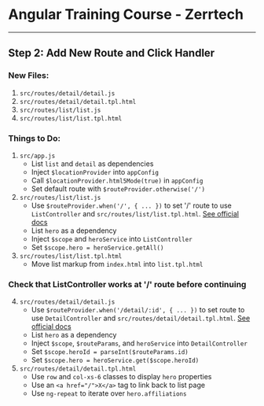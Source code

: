# Angular Training Course - Zerrtech
-----

## Step 2: Add New Route and Click Handler

### New Files:
1. `src/routes/detail/detail.js`
2. `src/routes/detail/detail.tpl.html`
3. `src/routes/list/list.js`
4. `src/routes/list/list.tpl.html`

### Things to Do:
1. `src/app.js`
   * List `list` and `detail` as dependencies
   * Inject `$locationProvider` into `appConfig`
   * Call `$locationProvider.html5Mode(true)` in `appConfig`
   * Set default route with `$routeProvider.otherwise('/')`
2. `src/routes/list/list.js`
   * Use `$routeProvider.when('/', { ... })` to set '/' route to use `ListController` and `src/routes/list/list.tpl.html`. [See official docs](https://docs.angularjs.org/api/ngRoute/provider/$routeProvider#when)   
   * List `hero` as a dependency
   * Inject `$scope` and `heroService` into `ListController`
   * Set `$scope.hero = heroService.getAll()`
3. `src/routes/list/list.tpl.html`
   * Move list markup from `index.html` into `list.tpl.html`

### Check that ListController works at '/' route before continuing 
4. `src/routes/detail/detail.js`
   * Use `$routeProvider.when('/detail/:id', { ... })` to set route to use `DetailController` and `src/routes/detail/detail.tpl.html`. [See official docs](https://docs.angularjs.org/api/ngRoute/provider/$routeProvider#when)   
   * List `hero` as a dependency
   * Inject `$scope`, `$routeParams`, and `heroService` into `DetailController`
   * Set `$scope.heroId = parseInt($routeParams.id)`
   * Set `$scope.hero = heroService.get($scope.heroId)`
5. `src/routes/detail/detail.tpl.html`
   * Use `row` and `col-xs-6` classes to display `hero` properties
   * Use an `<a href="/">X</a>` tag to link back to list page  
   * Use `ng-repeat` to iterate over `hero.affiliations`
